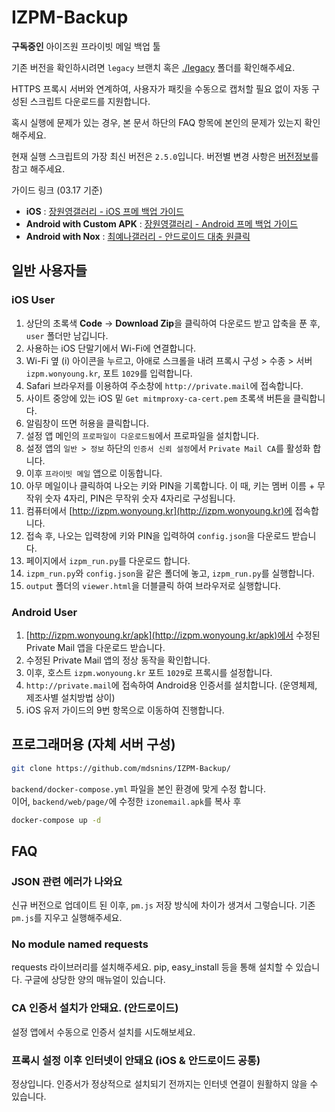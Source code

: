 # IZPM-Backup
**구독중인** 아이즈원 프라이빗 메일 백업 툴

기존 버전을 확인하시려면 `legacy` 브랜치 혹은 [./legacy](legacy) 폴더를 확인해주세요.

HTTPS 프록시 서버와 연계하여, 사용자가 패킷을 수동으로 캡처할 필요 없이 자동 구성된 스크립트 다운로드를 지원합니다.

혹시 실행에 문제가 있는 경우, 본 문서 하단의 FAQ 항목에 본인의 문제가 있는지 확인 해주세요.

현재 실행 스크립트의 가장 최신 버전은 `2.5.0`입니다. 버전별 변경 사항은 [버전정보](./VERSION.md)를 참고 해주세요.

가이드 링크 (03.17 기준)

- **iOS** : [장원영갤러리 - iOS 프메 백업 가이드](https://gall.dcinside.com/mgallery/board/view/?id=wonyeong&no=368368)
- **Android with Custom APK** : [장원영갤러리 - Android 프메 백업 가이드](https://gall.dcinside.com/mgallery/board/view/?id=wonyeong&no=368388)
- **Android with Nox** : [최예나갤러리 - 안드로이드 대충 원클릭](https://gall.dcinside.com/mgallery/board/view/?id=chaeyaena&no=552474&page=1)

## 일반 사용자들

### iOS User
1. 상단의 초록색 **Code** -> **Download Zip**을 클릭하여 다운로드 받고 압축을 푼 후, `user` 폴더만 남깁니다.
1. 사용하는 iOS 단말기에서 Wi-Fi에 연결합니다.
1. Wi-Fi 옆 (i) 아이콘을 누르고, 아애로 스크롤을 내려 프록시 구성 > 수종 > 서버 `izpm.wonyoung.kr`, 포트 `1029`를 입력합니다.
1. Safari 브라우저를 이용하여 주소창에 `http://private.mail`에 접속합니다.
1. 사이트 중앙에 있는 iOS 밑 `Get mitmproxy-ca-cert.pem` 초록색 버튼을 클릭합니다.
1. 알림창이 뜨면 허용을 클릭합니다.
1. 설정 앱 메인의 `프로파일이 다운로드됨`에서 프로파일을 설치합니다.
1. 설정 앱의 `일반 > 정보` 하단의 `인증서 신뢰 설정`에서 `Private Mail CA`를 활성화 합니다.
1. 이후 `프라이빗 메일` 앱으로 이동합니다.
1. 아무 메일이나 클릭하여 나오는 키와 PIN을 기록합니다. 이 때, 키는 멤버 이름 + 무작위 숫자 4자리, PIN은 무작위 숫자 4자리로 구성됩니다.
1. 컴퓨터에서 [http://izpm.wonyoung.kr](http://izpm.wonyoung.kr)에 접속합니다.
1. 접속 후, 나오는 입력창에 키와 PIN을 입력하여 `config.json`을 다운로드 받습니다.
1. 페이지에서 `izpm_run.py`를 다운로드 합니다.
1. `izpm_run.py`와 `config.json`을 같은 폴더에 놓고, `izpm_run.py`를 실행합니다.
1. `output` 폴더의 `viewer.html`을 더블클릭 하여 브라우저로 실행합니다.

### Android User
1. [http://izpm.wonyoung.kr/apk](http://izpm.wonyoung.kr/apk)에서 수정된 Private Mail 앱을 다운로드 받습니다.
1. 수정된 Private Mail 앱의 정상 동작을 확인합니다.
1. 이후, 호스트 `izpm.wonyoung.kr` 포트 `1029`로 프록시를 설정합니다.
1. `http://private.mail`에 접속하여 Android용 인증서를 설치합니다. (운영체제, 제조사별 설치방법 상이)
1. iOS 유저 가이드의 9번 항목으로 이동하여 진행합니다.


## 프로그래머용 (자체 서버 구성)


```sh
git clone https://github.com/mdsnins/IZPM-Backup/
```

`backend/docker-compose.yml` 파일을 본인 환경에 맞게 수정 합니다.<br>
이어, `backend/web/page/`에 수정한 `izonemail.apk`를 복사 후

```sh
docker-compose up -d
``` 

## FAQ

### JSON 관련 에러가 나와요

신규 버전으로 업데이트 된 이후, `pm.js` 저장 방식에 차이가 생겨서 그렇습니다. 기존 `pm.js`를 지우고 실행해주세요.

### No module named requests

requests 라이브러리를 설치해주세요. pip, easy_install 등을 통해 설치할 수 있습니다. 구글에 상당한 양의 매뉴얼이 있습니다.

### CA 인증서 설치가 안돼요. (안드로이드)

설정 앱에서 수동으로 인증서 설치를 시도해보세요.

### 프록시 설정 이후 인터넷이 안돼요 (iOS & 안드로이드 공통)

정상입니다. 인증서가 정상적으로 설치되기 전까지는 인터넷 연결이 원활하지 않을 수 있습니다.
